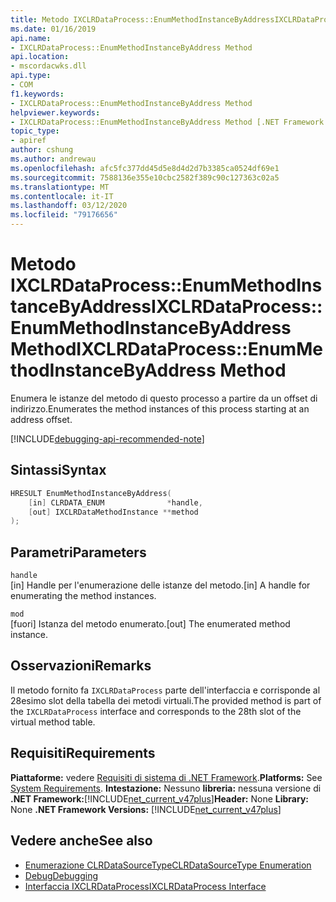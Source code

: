 ```yaml
---
title: Metodo IXCLRDataProcess::EnumMethodInstanceByAddressIXCLRDataProcess::EnumMethodInstanceByAddress Method
ms.date: 01/16/2019
api.name:
- IXCLRDataProcess::EnumMethodInstanceByAddress Method
api.location:
- mscordacwks.dll
api.type:
- COM
f1.keywords:
- IXCLRDataProcess::EnumMethodInstanceByAddress Method
helpviewer.keywords:
- IXCLRDataProcess::EnumMethodInstanceByAddress Method [.NET Framework debugging]
topic_type:
- apiref
author: cshung
ms.author: andrewau
ms.openlocfilehash: afc5fc377dd45d5e8d4d2d7b3385ca0524df69e1
ms.sourcegitcommit: 7588136e355e10cbc2582f389c90c127363c02a5
ms.translationtype: MT
ms.contentlocale: it-IT
ms.lasthandoff: 03/12/2020
ms.locfileid: "79176656"
---
```

# <a name="ixclrdataprocessenummethodinstancebyaddress-method"></a><span data-ttu-id="4440f-102">Metodo IXCLRDataProcess::EnumMethodInstanceByAddressIXCLRDataProcess::EnumMethodInstanceByAddress Method</span><span class="sxs-lookup"><span data-stu-id="4440f-102">IXCLRDataProcess::EnumMethodInstanceByAddress Method</span></span>

<span data-ttu-id="4440f-103">Enumera le istanze del metodo di questo processo a partire da un offset di indirizzo.</span><span class="sxs-lookup"><span data-stu-id="4440f-103">Enumerates the method instances of this process starting at an address offset.</span></span>

[!INCLUDE[debugging-api-recommended-note](../../../../includes/debugging-api-recommended-note.md)]

## <a name="syntax"></a><span data-ttu-id="4440f-104">Sintassi</span><span class="sxs-lookup"><span data-stu-id="4440f-104">Syntax</span></span>

```cpp
HRESULT EnumMethodInstanceByAddress(
    [in] CLRDATA_ENUM              *handle,
    [out] IXCLRDataMethodInstance **method
);
```

## <a name="parameters"></a><span data-ttu-id="4440f-105">Parametri</span><span class="sxs-lookup"><span data-stu-id="4440f-105">Parameters</span></span>

`handle`\
<span data-ttu-id="4440f-106">[in] Handle per l'enumerazione delle istanze del metodo.</span><span class="sxs-lookup"><span data-stu-id="4440f-106">[in] A handle for enumerating the method instances.</span></span>

`mod`\
<span data-ttu-id="4440f-107">[fuori] Istanza del metodo enumerato.</span><span class="sxs-lookup"><span data-stu-id="4440f-107">[out] The enumerated method instance.</span></span>

## <a name="remarks"></a><span data-ttu-id="4440f-108">Osservazioni</span><span class="sxs-lookup"><span data-stu-id="4440f-108">Remarks</span></span>

<span data-ttu-id="4440f-109">Il metodo fornito fa `IXCLRDataProcess` parte dell'interfaccia e corrisponde al 28esimo slot della tabella dei metodi virtuali.</span><span class="sxs-lookup"><span data-stu-id="4440f-109">The provided method is part of the `IXCLRDataProcess` interface and corresponds to the 28th slot of the virtual method table.</span></span>

## <a name="requirements"></a><span data-ttu-id="4440f-110">Requisiti</span><span class="sxs-lookup"><span data-stu-id="4440f-110">Requirements</span></span>

<span data-ttu-id="4440f-111">**Piattaforme:** vedere [Requisiti di sistema di .NET Framework](../../../../docs/framework/get-started/system-requirements.md).</span><span class="sxs-lookup"><span data-stu-id="4440f-111">**Platforms:** See [System Requirements](../../../../docs/framework/get-started/system-requirements.md).</span></span>
<span data-ttu-id="4440f-112">**Intestazione:** Nessuno **libreria:** nessuna versione di **.NET Framework:**[!INCLUDE[net_current_v47plus](../../../../includes/net-current-v47plus.md)]</span><span class="sxs-lookup"><span data-stu-id="4440f-112">**Header:** None **Library:** None **.NET Framework Versions:** [!INCLUDE[net_current_v47plus](../../../../includes/net-current-v47plus.md)]</span></span>

## <a name="see-also"></a><span data-ttu-id="4440f-113">Vedere anche</span><span class="sxs-lookup"><span data-stu-id="4440f-113">See also</span></span>

- [<span data-ttu-id="4440f-114">Enumerazione CLRDataSourceType</span><span class="sxs-lookup"><span data-stu-id="4440f-114">CLRDataSourceType Enumeration</span></span>](clrdatasourcetype-enumeration.md)
- [<span data-ttu-id="4440f-115">Debug</span><span class="sxs-lookup"><span data-stu-id="4440f-115">Debugging</span></span>](index.md)
- [<span data-ttu-id="4440f-116">Interfaccia IXCLRDataProcess</span><span class="sxs-lookup"><span data-stu-id="4440f-116">IXCLRDataProcess Interface</span></span>](ixclrdataprocess-interface.md)
